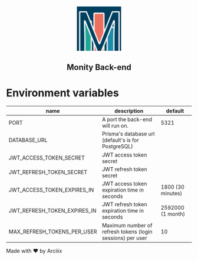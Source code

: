 <p align="center">
    <img src="https://github.com/Arciiix/Monity/blob/main/assets/icon-1024-regular.png?raw=true" width="120px" height="120px" alt="Monity icon">
    <h2 align="center">Monity Back-end</h2>
</p>

# Environment variables

| name                         | description                                                | default           |
| ---------------------------- | ---------------------------------------------------------- | ----------------- |
| PORT                         | A port the back-end will run on.                           | 5321              |
| DATABASE_URL                 | Prisma's database url (default's is for PostgreSQL)        |                   |
| JWT_ACCESS_TOKEN_SECRET      | JWT access token secret                                    |                   |
| JWT_REFRESH_TOKEN_SECRET     | JWT refresh token secret                                   |                   |
| JWT_ACCESS_TOKEN_EXPIRES_IN  | JWT access token expiration time in seconds                | 1800 (30 minutes) |
| JWT_REFRESH_TOKEN_EXPIRES_IN | JWT refresh token expiration time in seconds               | 2592000 (1 month) |
| MAX_REFRESH_TOKENS_PER_USER  | Maximum number of refresh tokens (login sessions) per user | 10                |

Made with ❤ by Arciiix
